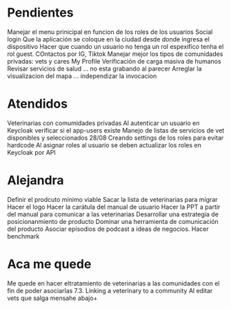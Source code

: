 # Pendientes
Manejar el menu prinicipal en funcion de los roles de los usuarios
Social login
Que la aplicación se coloque en la ciudad desde donde ingresa el dispositivo
Hacer que cuando un usuario no tenga un rol espexifico tenha el rol guest.
COntactos por IG, Tiktok
Manejar mejor los tipos de comunidades privadas: vets y cares
My Profile
Verificación de carga masiva de humanos
Revisar servicios de salud ... no esta grabando al parecer
Arreglar la visualizacion del mapa ... independizar la invocacion

# Atendidos
Veterinarias con comumidades privadas 
Al autenticar un usuario en Keycloak verificar si el app-users existe
Manejo de listas de servicios de vet disponibles y seleccionados 28/08
Creando settings de los roles para evitar hardcode
Al asignar roles al usuario se deben actualizar los roles en Keycloak por API 

# Alejandra
Definir el prodcuto mínimo viable
Sacar la lista de veterinarias para migrar
Hacer el logo
Hacer la carátula del manual de usuario
Hacer la PPT a partir del manual para comunicar a las veterinarias
Desarrollar una estrategia de posicionanmiento de producto
Dominar una herramienta de comunicación del producto
Asociar episodios de podcast a ideas de negocios.
Hacer benchmark

# Aca me quede
Me quede en hacer eltratamiento de veterinarias a las comunidades con el fin de poder asociarlas
7.3.	Linking a veterinary to a community
Al editar vets que salga mensahe abajo+